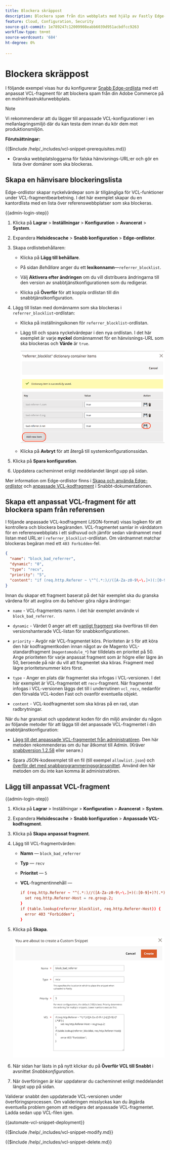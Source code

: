 ```yaml
---
title: Blockera skräppost
description: Blockera spam från din webbplats med hjälp av Fastly Edge-ordlistan och ett anpassat VCL-kodfragment.
feature: Cloud, Configuration, Security
source-git-commit: 1e789247c12009908eabb6039d951acbdfcc9263
workflow-type: tm+mt
source-wordcount: '684'
ht-degree: 0%

---
```


# Blockera skräppost

I följande exempel visas hur du konfigurerar [Snabb Edge-ordlista](https://docs.fastly.com/guides/edge-dictionaries/working-with-dictionaries-using-the-api) med ett anpassat VCL-fragment för att blockera spam från din Adobe Commerce på en molninfrastrukturwebbplats.

>[!NOTE]
>
>Vi rekommenderar att du lägger till anpassade VCL-konfigurationer i en mellanlagringsmiljö där du kan testa dem innan du kör dem mot produktionsmiljön.

**Förutsättningar:**

{{$include /help/_includes/vcl-snippet-prerequisites.md}}

- Granska webbplatsloggarna för falska hänvisnings-URL:er och gör en lista över domäner som ska blockeras.

## Skapa en hänvisare blockeringslista

Edge-ordlistor skapar nyckelvärdepar som är tillgängliga för VCL-funktioner under VCL-fragmentbearbetning. I det här exemplet skapar du en kantordlista med en lista över referenswebbplatser som ska blockeras.

{{admin-login-step}}

1. Klicka på **Lagrar** > **Inställningar** > **Konfiguration** > **Avancerat** > **System**.

1. Expandera **Helsidescache** > **Snabb konfiguration** > **Edge-ordlistor**.

1. Skapa ordlistebehållaren:

   - Klicka på **Lägg till behållare**.

   - På sidan *Behållare* anger du ett **lexikonnamn**—`referrer_blocklist`.

   - Välj **Aktivera efter ändringen** om du vill distribuera ändringarna till den version av snabbtjänstkonfigurationen som du redigerar.

   - Klicka på **Överför** för att koppla ordlistan till din snabbtjänstkonfiguration.

1. Lägg till listan med domännamn som ska blockeras i `referrer_blocklist`-ordlistan:

   - Klicka på inställningsikonen för `referrer_blocklist`-ordlistan.

   - Lägg till och spara nyckelvärdepar i den nya ordlistan. I det här exemplet är varje **nyckel** domännamnet för en hänvisnings-URL som ska blockeras och **Värde** är `true`.

     ![Lägg till felaktiga referensordlisteobjekt](../../assets/cdn/fastly-referrer-blocklist-dictionary.png)

   - Klicka på **Avbryt** för att återgå till systemkonfigurationssidan.

1. Klicka på **Spara konfiguration**.

1. Uppdatera cacheminnet enligt meddelandet längst upp på sidan.

Mer information om Edge-ordlistor finns i [Skapa och använda Edge-ordlistor](https://docs.fastly.com/guides/edge-dictionaries/working-with-dictionaries-using-the-api) och [anpassade VCL-kodfragment](https://docs.fastly.com/guides/edge-dictionaries/working-with-dictionaries-using-the-api#custom-vcl-examples) i Snabbt-dokumentationen.

## Skapa ett anpassat VCL-fragment för att blockera spam från referensen

I följande anpassade VCL-kodfragment (JSON-format) visas logiken för att kontrollera och blockera begäranden. VCL-fragmentet samlar in värddatorn för en referenswebbplats i ett sidhuvud och jämför sedan värdnamnet med listan med URL:er i `referrer_blocklist`-ordlistan. Om värdnamnet matchar blockeras begäran med ett `403 Forbidden`-fel.

```json
{
  "name": "block_bad_referrer",
  "dynamic": "0",
  "type": "recv",
  "priority": "5",
  "content": "if (req.http.Referer ~ \"^(.*:)//([A-Za-z0-9\-\.]+)(:[0-9]+)?(.*)$\") {set req.http.Referer-Host = re.group.2;}if (table.lookup(referrer_blocklist, req.http.Referer-Host)) {error 403 \"Forbidden\";}"
}
```

Innan du skapar ett fragment baserat på det här exemplet ska du granska värdena för att avgöra om du behöver göra några ändringar:

- `name` - VCL-fragmentets namn. I det här exemplet använde vi `block_bad_referrer`.

- `dynamic` - Värdet 0 anger att ett [vanligt fragment](https://docs.fastly.com/en/guides/using-regular-vcl-snippets) ska överföras till den versionshanterade VCL-listan för snabbkonfigurationen.

- `priority` - Avgör när VCL-fragmentet körs. Prioriteten är `5` för att köra den här kodfragmentkoden innan något av de Magento VCL-standardfragment (`magentomodule_*`) har tilldelats en prioritet på 50. Ange prioriteten för varje anpassat fragment som är högre eller lägre än 50, beroende på när du vill att fragmentet ska köras. Fragment med lägre prioritetsnummer körs först.

- `type` - Anger en plats där fragmentet ska infogas i VCL-versionen. I det här exemplet är VCL-fragmentet ett `recv`-fragment. När fragmentet infogas i VCL-versionen läggs det till i underrutinen `vcl_recv`, nedanför den förvalda VCL-koden Fast och ovanför eventuella objekt.

- `content` - VCL-kodfragmentet som ska köras på en rad, utan radbrytningar.

När du har granskat och uppdaterat koden för din miljö använder du någon av följande metoder för att lägga till det anpassade VCL-fragmentet i din snabbtjänstkonfiguration:

- [Lägg till det anpassade VCL-fragmentet från administratören](#add-the-custom-vcl-snippet). Den här metoden rekommenderas om du har åtkomst till Admin. (Kräver [snabbversion 1.2.58](fastly-configuration.md#upgrade) eller senare.)

- Spara JSON-kodexemplet till en fil (till exempel `allowlist.json`) och [överför det med snabbprogrammeringsgränssnittet](fastly-vcl-custom-snippets.md#manage-custom-vcl-snippets-using-the-api). Använd den här metoden om du inte kan komma åt administratören.

## Lägg till anpassat VCL-fragment

{{admin-login-step}}

1. Klicka på **Lagrar** > Inställningar > **Konfiguration** > **Avancerat** > **System**.

1. Expandera **Helsidescache** > **Snabb konfiguration** > **Anpassade VCL-kodfragment**.

1. Klicka på **Skapa anpassat fragment**.

1. Lägg till VCL-fragmentvärden:

   - **Namn** — `block_bad_referrer`

   - **Typ** — `recv`

   - **Prioritet** — `5`

   - **VCL**-fragmentinnehåll —

     ```conf
     if (req.http.Referer ~ "^(.*:)//([A-Za-z0-9\-\.]+)(:[0-9]+)?(.*)$") {
       set req.http.Referer-Host = re.group.2;  
     }
     if (table.lookup(referrer_blocklist, req.http.Referer-Host)) {
       error 403 "Forbidden";
     }
     ```

1. Klicka på **Skapa**.

   ![Skapa VCL-kodfragment för anpassat referensblock](/help/assets/cdn/fastly-create-referrer-block-snippet.png)

1. När sidan har lästs in på nytt klickar du på **Överför VCL till Snabbt** i avsnittet *Snabbkonfiguration*.

1. När överföringen är klar uppdaterar du cacheminnet enligt meddelandet längst upp på sidan.

Validerar snabbt den uppdaterade VCL-versionen under överföringsprocessen. Om valideringen misslyckas kan du åtgärda eventuella problem genom att redigera det anpassade VCL-fragmentet. Ladda sedan upp VCL-filen igen.

{{automate-vcl-snippet-deployment}}

{{$include /help/_includes/vcl-snippet-modify.md}}

{{$include /help/_includes/vcl-snippet-delete.md}}
